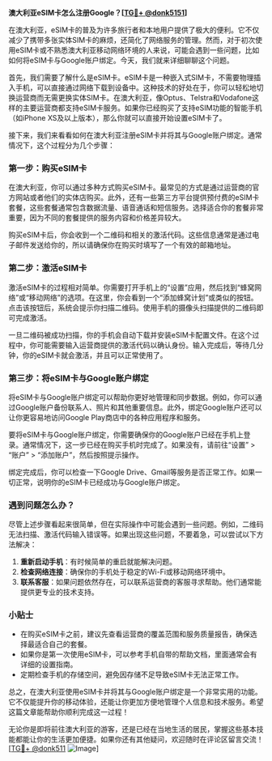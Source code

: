 **澳大利亚eSIM卡怎么注册Google？[[TG💪+ @donk5151](https://t.me/s/donk5151)]**

在澳大利亚，eSIM卡的普及为许多旅行者和本地用户提供了极大的便利。它不仅减少了携带多张实体SIM卡的麻烦，还简化了网络服务的管理。然而，对于初次使用eSIM卡或不熟悉澳大利亚移动网络环境的人来说，可能会遇到一些问题，比如如何将eSIM卡与Google账户绑定。今天，我们就来详细聊聊这个问题。

首先，我们需要了解什么是eSIM卡。eSIM卡是一种嵌入式SIM卡，不需要物理插入手机，可以直接通过网络下载到设备中。这种技术的好处在于，你可以轻松地切换运营商而无需更换实体SIM卡。在澳大利亚，像Optus、Telstra和Vodafone这样的主要运营商都支持eSIM卡服务。如果你已经购买了支持eSIM功能的智能手机（如iPhone XS及以上版本），那么你就可以直接开始设置eSIM卡了。

接下来，我们来看看如何在澳大利亚注册eSIM卡并将其与Google账户绑定。通常情况下，这个过程分为几个步骤：

### 第一步：购买eSIM卡

在澳大利亚，你可以通过多种方式购买eSIM卡。最常见的方式是通过运营商的官方网站或者他们的实体店购买。此外，还有一些第三方平台提供预付费的eSIM卡套餐，这些套餐通常包含数据流量、语音通话和短信服务。选择适合你的套餐非常重要，因为不同的套餐提供的服务内容和价格差异较大。

购买eSIM卡后，你会收到一个二维码和相关的激活代码。这些信息通常是通过电子邮件发送给你的，所以请确保你在购买时填写了一个有效的邮箱地址。

### 第二步：激活eSIM卡

激活eSIM卡的过程相对简单。你需要打开手机上的“设置”应用，然后找到“蜂窝网络”或“移动网络”的选项。在这里，你会看到一个“添加蜂窝计划”或类似的按钮。点击该按钮后，系统会提示你扫描二维码。使用手机的摄像头扫描提供的二维码即可完成激活。

一旦二维码被成功扫描，你的手机会自动下载并安装eSIM卡配置文件。在这个过程中，你可能需要输入运营商提供的激活代码以确认身份。输入完成后，等待几分钟，你的eSIM卡就会激活，并且可以正常使用了。

### 第三步：将eSIM卡与Google账户绑定

将eSIM卡与Google账户绑定可以帮助你更好地管理和同步数据。例如，你可以通过Google账户备份联系人、照片和其他重要信息。此外，绑定Google账户还可以让你更容易地访问Google Play商店中的各种应用程序和服务。

要将eSIM卡与Google账户绑定，你需要确保你的Google账户已经在手机上登录。通常情况下，这一步已经在购买手机时完成了。如果没有，请前往“设置” > “账户” > “添加账户”，然后按照提示操作。

绑定完成后，你可以检查一下Google Drive、Gmail等服务是否正常工作。如果一切正常，说明你的eSIM卡已经成功与Google账户绑定。

### 遇到问题怎么办？

尽管上述步骤看起来很简单，但在实际操作中可能会遇到一些问题。例如，二维码无法扫描、激活代码输入错误等。如果出现这些问题，不要着急，可以尝试以下方法解决：

1. **重新启动手机**：有时候简单的重启就能解决问题。
2. **检查网络连接**：确保你的手机处于稳定的Wi-Fi或移动网络环境中。
3. **联系客服**：如果问题依然存在，可以联系运营商的客服寻求帮助。他们通常能提供更专业的技术支持。

### 小贴士

- 在购买eSIM卡之前，建议先查看运营商的覆盖范围和服务质量报告，确保选择最适合自己的套餐。
- 如果你是第一次使用eSIM卡，可以参考手机自带的帮助文档，里面通常会有详细的设置指南。
- 定期检查手机的存储空间，避免因存储不足导致eSIM卡无法正常工作。

总之，在澳大利亚使用eSIM卡并将其与Google账户绑定是一个非常实用的功能。它不仅能提升你的移动体验，还能让你更加方便地管理个人信息和技术服务。希望这篇文章能帮助你顺利完成这一过程！

无论你是即将前往澳大利亚的游客，还是已经在当地生活的居民，掌握这些基本技能都能让你的生活更加便捷。如果你还有其他疑问，欢迎随时在评论区留言交流！[[TG💪+ @donk511](https://t.me/s/donk5151) ![Image](https://i.postimg.cc/rwNCRYN7/Snipaste-2025-04-30-17-27-05.png)]